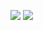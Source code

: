 <a href="#"><img src="https://camo.githubusercontent.com/adf0f4293eafe4f5f91ec37f5f3f060b749ae4dc280cfb772357da49df5e12c5/68747470733a2f2f726561646d652d747970696e672d7376672e64656d6f6c61622e636f6d3f666f6e743d466972612b436f64652673697a653d3332266475726174696f6e3d333830302670617573653d313230307643656e7465723d747275652672616e646f6d3d66616c73652677696474683d343335266c696e65733d48692546302539462539312538422532432b49276d2b53756e6e79" /></a>
<img src="https://camo.githubusercontent.com/9b48e009bbfe91b0cff00773434d6419134d88df7bd4325e4b09f59b90e11e9e/68747470733a2f2f6769746875622d726561646d652d73746174732e76657263656c2e6170702f6170693f757365726e616d653d53756e6e792d756e696b26686964653d73746172732673686f775f69636f6e733d74727565267468656d653d7261646963616c2672616e6b5f69636f6e3d6769746875622673686f775f6f776e65723d747275652673686f773d7072735f6d65726765645f70657263656e746167652c7072735f6d6572676564"/>
